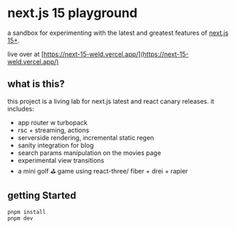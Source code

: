 # next.js 15 playground

a sandbox for experimenting with the latest and greatest features of [next.js 15+](https://nextjs.org).

live over at [https://next-15-weld.vercel.app/](https://next-15-weld.vercel.app/)

## what is this?

this project is a living lab for next.js latest and react canary releases. it includes:

- app router w turbopack
- rsc + streaming, actions
- serverside rendering, incremental static regen
- sanity integration for blog
- search params manipulation on the movies page
- experimental view transitions
- a mini golf ⛳️ game using react-three/ fiber + drei + rapier

## getting Started

```bash
pnpm install
pnpm dev
```
